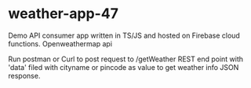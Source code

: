 # weather-app-47
Demo API consumer app written in TS/JS and hosted on Firebase cloud functions.
Openweathermap api

Run postman or Curl to post request to /getWeather REST end point with 'data' filed with cityname or pincode as value to get weather info JSON response.
